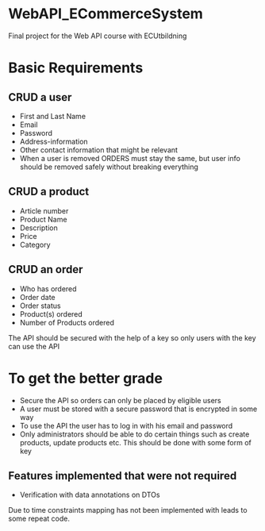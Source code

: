 # WebAPI_ECommerceSystem
Final project for the Web API course with ECUtbildning


# Basic Requirements

## CRUD a user

- First and Last Name
- Email
- Password
- Address-information
- Other contact information that might be relevant
- When a user is removed ORDERS must stay the same, but user info should be removed safely without breaking everything

## CRUD a product

- Article number
- Product Name
- Description
- Price
- Category

## CRUD an order

- Who has ordered
- Order date
- Order status
- Product(s) ordered
- Number of Products ordered

The API should be secured with the help of a key so only users with the key can use the API

# To get the better grade

- Secure the API so orders can only be placed by eligible users
- A user must be stored with a secure password that is encrypted in some way
- To use the API the user has to log in with his email and password
- Only administrators should be able to do certain things such as create products, update products etc. This should be done with some form of key

## Features implemented that were not required

- Verification with data annotations on DTOs


Due to time constraints mapping has not been implemented with leads to some repeat code.
